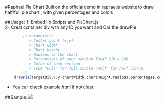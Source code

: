 #Raphael Pie Chart
Built on the official demo in raphaeljs website to draw half/full pie chart , with given percentages and colors

##Usage:
1- Embed lib Scripts and PieChart.js  
2- Creat container div with any ID you want and Call the drawPie.


```javascript
		/* Parameters:
		  -> Center point (x,y)
		  -> Chart width
		  -> Chart Height 
		  -> Radious of the chart
		  -> Percentages of each section Total SUM = 100
		  -> Color of each section
		  -> Type "Full" for full circle "Half" for half circle
		*/
	drawPie(targetDiv,x,y,chartWidth,chartHeight,radious,percentages,colors,type);
```
* You can check example.html if not clear.

##Sample:
[<img src="http://img703.imageshack.us/img703/1927/pieexamples.png">](http://img703.imageshack.us/img703/1927/pieexamples.png)